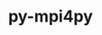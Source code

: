 ---
title: "py-mpi4py"
layout: cache
categories: [package, develop-2024-08-04]
meta: {"versions": ["3.1.6"], "compilers": ["apple-clang@=15.0.0", "cce@=15.0.1", "gcc@=11.1.0", "gcc@=11.4.0", "gcc@=9.4.0", "oneapi@=2024.2.0"], "oss": ["rhel8", "ubuntu20.04", "ubuntu22.04", "ventura"], "platforms": ["darwin", "linux"], "targets": ["aarch64", "neoverse_v1", "neoverse_v2", "ppc64le", "x86_64_v3", "zen4"], "stacks": ["data-vis-sdk", "e4s-cray-rhel", "e4s-neoverse-v2", "e4s-neoverse_v1", "e4s-oneapi", "e4s-power", "e4s-rocm-external", "ml-darwin-aarch64-mps", "ml-linux-x86_64-cpu", "ml-linux-x86_64-cuda", "root"], "num_specs": 18, "num_specs_by_stack": {"root": 18, "ml-darwin-aarch64-mps": 1, "e4s-cray-rhel": 1, "e4s-power": 1, "data-vis-sdk": 2, "e4s-neoverse_v1": 2, "e4s-neoverse-v2": 1, "e4s-rocm-external": 1, "ml-linux-x86_64-cuda": 2, "ml-linux-x86_64-cpu": 2, "e4s-oneapi": 1}}
spec_details: [{"hash": "oo7ywzgcec4xrt2brcudg4xqz7vzdftf", "compiler": "apple-clang@=15.0.0", "versions": ["3.1.6"], "os": "ventura", "platform": "darwin", "target": "aarch64", "variants": ["build_system=python_pip"], "stacks": ["root", "ml-darwin-aarch64-mps"], "size": "-", "tarball": "https://binaries.spack.io/develop-2024-08-04/build_cache/darwin-ventura-aarch64/apple-clang-15.0.0/py-mpi4py-3.1.6/darwin-ventura-aarch64-apple-clang-15.0.0-py-mpi4py-3.1.6-oo7ywzgcec4xrt2brcudg4xqz7vzdftf.spack"}, {"hash": "7blgysbvt6slopwe5hc5hr5ez2zg4zh5", "compiler": "cce@=15.0.1", "versions": ["3.1.6"], "os": "rhel8", "platform": "linux", "target": "zen4", "variants": ["build_system=python_pip"], "stacks": ["e4s-cray-rhel", "root"], "size": "-", "tarball": "https://binaries.spack.io/develop-2024-08-04/build_cache/linux-rhel8-zen4/cce-15.0.1/py-mpi4py-3.1.6/linux-rhel8-zen4-cce-15.0.1-py-mpi4py-3.1.6-7blgysbvt6slopwe5hc5hr5ez2zg4zh5.spack"}, {"hash": "4ajhrzof2iozpakxycxgjzwflibxeuur", "compiler": "gcc@=9.4.0", "versions": ["3.1.6"], "os": "ubuntu20.04", "platform": "linux", "target": "ppc64le", "variants": ["build_system=python_pip"], "stacks": ["root", "e4s-power"], "size": "-", "tarball": "https://binaries.spack.io/develop-2024-08-04/build_cache/linux-ubuntu20.04-ppc64le/gcc-9.4.0/py-mpi4py-3.1.6/linux-ubuntu20.04-ppc64le-gcc-9.4.0-py-mpi4py-3.1.6-4ajhrzof2iozpakxycxgjzwflibxeuur.spack"}, {"hash": "hjcs472jptpdaezftda43jf7s7iilocs", "compiler": "gcc@=11.1.0", "versions": ["3.1.6"], "os": "ubuntu20.04", "platform": "linux", "target": "x86_64_v3", "variants": ["build_system=python_pip"], "stacks": ["root", "data-vis-sdk"], "size": "-", "tarball": "https://binaries.spack.io/develop-2024-08-04/build_cache/linux-ubuntu20.04-x86_64_v3/gcc-11.1.0/py-mpi4py-3.1.6/linux-ubuntu20.04-x86_64_v3-gcc-11.1.0-py-mpi4py-3.1.6-hjcs472jptpdaezftda43jf7s7iilocs.spack"}, {"hash": "tfwjjedrpbjtgipx7igg56iabhcsq2yp", "compiler": "gcc@=11.1.0", "versions": ["3.1.6"], "os": "ubuntu20.04", "platform": "linux", "target": "x86_64_v3", "variants": ["build_system=python_pip"], "stacks": ["root", "data-vis-sdk"], "size": "-", "tarball": "https://binaries.spack.io/develop-2024-08-04/build_cache/linux-ubuntu20.04-x86_64_v3/gcc-11.1.0/py-mpi4py-3.1.6/linux-ubuntu20.04-x86_64_v3-gcc-11.1.0-py-mpi4py-3.1.6-tfwjjedrpbjtgipx7igg56iabhcsq2yp.spack"}, {"hash": "j2kganie5quxywnvdqmozq2k275m3kpn", "compiler": "gcc@=11.4.0", "versions": ["3.1.6"], "os": "ubuntu22.04", "platform": "linux", "target": "neoverse_v1", "variants": ["build_system=python_pip"], "stacks": ["root", "e4s-neoverse_v1"], "size": "-", "tarball": "https://binaries.spack.io/develop-2024-08-04/build_cache/linux-ubuntu22.04-neoverse_v1/gcc-11.4.0/py-mpi4py-3.1.6/linux-ubuntu22.04-neoverse_v1-gcc-11.4.0-py-mpi4py-3.1.6-j2kganie5quxywnvdqmozq2k275m3kpn.spack"}, {"hash": "n47zjuxnkjnvoze5qezduyjqn4dguism", "compiler": "gcc@=11.4.0", "versions": ["3.1.6"], "os": "ubuntu22.04", "platform": "linux", "target": "neoverse_v1", "variants": ["build_system=python_pip"], "stacks": ["root", "e4s-neoverse_v1"], "size": "-", "tarball": "https://binaries.spack.io/develop-2024-08-04/build_cache/linux-ubuntu22.04-neoverse_v1/gcc-11.4.0/py-mpi4py-3.1.6/linux-ubuntu22.04-neoverse_v1-gcc-11.4.0-py-mpi4py-3.1.6-n47zjuxnkjnvoze5qezduyjqn4dguism.spack"}, {"hash": "tbbluuzjf6l7q2tgc6v6uzstpd7zjgj2", "compiler": "gcc@=11.4.0", "versions": ["3.1.6"], "os": "ubuntu22.04", "platform": "linux", "target": "neoverse_v2", "variants": ["build_system=python_pip"], "stacks": ["root", "e4s-neoverse-v2"], "size": "-", "tarball": "https://binaries.spack.io/develop-2024-08-04/build_cache/linux-ubuntu22.04-neoverse_v2/gcc-11.4.0/py-mpi4py-3.1.6/linux-ubuntu22.04-neoverse_v2-gcc-11.4.0-py-mpi4py-3.1.6-tbbluuzjf6l7q2tgc6v6uzstpd7zjgj2.spack"}, {"hash": "wuryndq6sqobzsomau5p7qnnzq3vqnyl", "compiler": "gcc@=11.4.0", "versions": ["3.1.6"], "os": "ubuntu22.04", "platform": "linux", "target": "x86_64_v3", "variants": ["build_system=python_pip"], "stacks": ["root"], "size": "-", "tarball": "https://binaries.spack.io/develop-2024-08-04/build_cache/linux-ubuntu22.04-x86_64_v3/gcc-11.4.0/py-mpi4py-3.1.6/linux-ubuntu22.04-x86_64_v3-gcc-11.4.0-py-mpi4py-3.1.6-wuryndq6sqobzsomau5p7qnnzq3vqnyl.spack"}, {"hash": "pmazymeeinpqrphqslcyvvykrmzra7i2", "compiler": "gcc@=11.4.0", "versions": ["3.1.6"], "os": "ubuntu22.04", "platform": "linux", "target": "x86_64_v3", "variants": ["build_system=python_pip"], "stacks": ["root"], "size": "-", "tarball": "https://binaries.spack.io/develop-2024-08-04/build_cache/linux-ubuntu22.04-x86_64_v3/gcc-11.4.0/py-mpi4py-3.1.6/linux-ubuntu22.04-x86_64_v3-gcc-11.4.0-py-mpi4py-3.1.6-pmazymeeinpqrphqslcyvvykrmzra7i2.spack"}, {"hash": "jaihtqiljz2w5dt4mhox4xxsikuscptx", "compiler": "gcc@=11.4.0", "versions": ["3.1.6"], "os": "ubuntu22.04", "platform": "linux", "target": "x86_64_v3", "variants": ["build_system=python_pip"], "stacks": ["root"], "size": "-", "tarball": "https://binaries.spack.io/develop-2024-08-04/build_cache/linux-ubuntu22.04-x86_64_v3/gcc-11.4.0/py-mpi4py-3.1.6/linux-ubuntu22.04-x86_64_v3-gcc-11.4.0-py-mpi4py-3.1.6-jaihtqiljz2w5dt4mhox4xxsikuscptx.spack"}, {"hash": "rdwo76xrf42vk5zetvi2y5wuolywxcam", "compiler": "gcc@=11.4.0", "versions": ["3.1.6"], "os": "ubuntu22.04", "platform": "linux", "target": "x86_64_v3", "variants": ["build_system=python_pip"], "stacks": ["e4s-rocm-external", "root"], "size": "-", "tarball": "https://binaries.spack.io/develop-2024-08-04/build_cache/linux-ubuntu22.04-x86_64_v3/gcc-11.4.0/py-mpi4py-3.1.6/linux-ubuntu22.04-x86_64_v3-gcc-11.4.0-py-mpi4py-3.1.6-rdwo76xrf42vk5zetvi2y5wuolywxcam.spack"}, {"hash": "qcsogh2xlnbzev6ldzdweoykwd7j35tg", "compiler": "gcc@=11.4.0", "versions": ["3.1.6"], "os": "ubuntu22.04", "platform": "linux", "target": "x86_64_v3", "variants": ["build_system=python_pip"], "stacks": ["root", "ml-linux-x86_64-cuda"], "size": "-", "tarball": "https://binaries.spack.io/develop-2024-08-04/build_cache/linux-ubuntu22.04-x86_64_v3/gcc-11.4.0/py-mpi4py-3.1.6/linux-ubuntu22.04-x86_64_v3-gcc-11.4.0-py-mpi4py-3.1.6-qcsogh2xlnbzev6ldzdweoykwd7j35tg.spack"}, {"hash": "hcsxciqizadqannkb4534xd4a3e3lnyb", "compiler": "gcc@=11.4.0", "versions": ["3.1.6"], "os": "ubuntu22.04", "platform": "linux", "target": "x86_64_v3", "variants": ["build_system=python_pip"], "stacks": ["root", "ml-linux-x86_64-cuda"], "size": "-", "tarball": "https://binaries.spack.io/develop-2024-08-04/build_cache/linux-ubuntu22.04-x86_64_v3/gcc-11.4.0/py-mpi4py-3.1.6/linux-ubuntu22.04-x86_64_v3-gcc-11.4.0-py-mpi4py-3.1.6-hcsxciqizadqannkb4534xd4a3e3lnyb.spack"}, {"hash": "cya7zczaapn3x5yjlp6nt7uylt3fv2zr", "compiler": "gcc@=11.4.0", "versions": ["3.1.6"], "os": "ubuntu22.04", "platform": "linux", "target": "x86_64_v3", "variants": ["build_system=python_pip"], "stacks": ["root", "ml-linux-x86_64-cpu"], "size": "-", "tarball": "https://binaries.spack.io/develop-2024-08-04/build_cache/linux-ubuntu22.04-x86_64_v3/gcc-11.4.0/py-mpi4py-3.1.6/linux-ubuntu22.04-x86_64_v3-gcc-11.4.0-py-mpi4py-3.1.6-cya7zczaapn3x5yjlp6nt7uylt3fv2zr.spack"}, {"hash": "imwuhk4wrv3nimgc5c2u6tdi76353nbq", "compiler": "gcc@=11.4.0", "versions": ["3.1.6"], "os": "ubuntu22.04", "platform": "linux", "target": "x86_64_v3", "variants": ["build_system=python_pip"], "stacks": ["root"], "size": "-", "tarball": "https://binaries.spack.io/develop-2024-08-04/build_cache/linux-ubuntu22.04-x86_64_v3/gcc-11.4.0/py-mpi4py-3.1.6/linux-ubuntu22.04-x86_64_v3-gcc-11.4.0-py-mpi4py-3.1.6-imwuhk4wrv3nimgc5c2u6tdi76353nbq.spack"}, {"hash": "o2rxflskcygysq5fdvc623u2skj2vlkp", "compiler": "gcc@=11.4.0", "versions": ["3.1.6"], "os": "ubuntu22.04", "platform": "linux", "target": "x86_64_v3", "variants": ["build_system=python_pip"], "stacks": ["root", "ml-linux-x86_64-cpu"], "size": "-", "tarball": "https://binaries.spack.io/develop-2024-08-04/build_cache/linux-ubuntu22.04-x86_64_v3/gcc-11.4.0/py-mpi4py-3.1.6/linux-ubuntu22.04-x86_64_v3-gcc-11.4.0-py-mpi4py-3.1.6-o2rxflskcygysq5fdvc623u2skj2vlkp.spack"}, {"hash": "zpoz6sf4nvwg6h3tc2o56el5lrpupvbp", "compiler": "oneapi@=2024.2.0", "versions": ["3.1.6"], "os": "ubuntu22.04", "platform": "linux", "target": "x86_64_v3", "variants": ["build_system=python_pip"], "stacks": ["e4s-oneapi", "root"], "size": "-", "tarball": "https://binaries.spack.io/develop-2024-08-04/build_cache/linux-ubuntu22.04-x86_64_v3/oneapi-2024.2.0/py-mpi4py-3.1.6/linux-ubuntu22.04-x86_64_v3-oneapi-2024.2.0-py-mpi4py-3.1.6-zpoz6sf4nvwg6h3tc2o56el5lrpupvbp.spack"}]
---